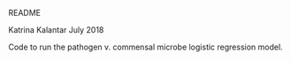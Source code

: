 README

Katrina Kalantar
July 2018

Code to run the pathogen v. commensal microbe logistic regression model.
